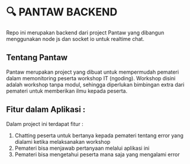 # :mag: PANTAW BACKEND

Repo ini merupakan backend dari project Pantaw yang dibangun menggunakan node js dan socket io untuk realtime chat.

## Tentang Pantaw

Pantaw merupakan project yang dibuat untuk mempermudah pemateri dalam memonitoring peserta workshop IT (ngoding). Workshop disini adalah workshop tanpa modul, sehingga diperlukan bimbingan extra dari pemateri untuk memberikan ilmu kepada peserta.

## Fitur dalam Aplikasi :

Dalam project ini terdapat fitur :

1. Chatting peserta untuk bertanya kepada pemateri tentang error yang dialami ketika melaksanakan workshop
2. Pemateri bisa menjawab pertanyaan melalui aplikasi ini
3. Pemateri bisa mengetahui peserta mana saja yang mengalami error
